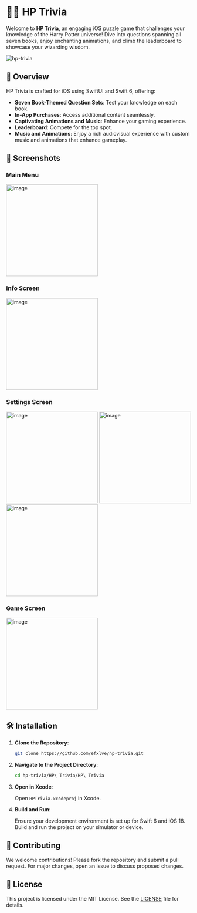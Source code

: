 # 🧙‍♂️ HP Trivia

Welcome to **HP Trivia**, an engaging iOS puzzle game that challenges your knowledge of the Harry Potter universe! Dive into questions spanning all seven books, enjoy enchanting animations, and climb the leaderboard to showcase your wizarding wisdom.

![hp-trivia](https://github.com/user-attachments/assets/55c08b5b-c245-4ef0-887a-3142ad6fbc65)

## 📖 Overview

HP Trivia is crafted for iOS using SwiftUI and Swift 6, offering:

- **Seven Book-Themed Question Sets**: Test your knowledge on each book.
- **In-App Purchases**: Access additional content seamlessly.
- **Captivating Animations and Music**: Enhance your gaming experience.
- **Leaderboard**: Compete for the top spot.
- **Music and Animations**: Enjoy a rich audiovisual experience with custom music and animations that enhance gameplay.

## 📱 Screenshots

### Main Menu
<img width="250" alt="image" src="https://github.com/user-attachments/assets/191a2417-40d2-4c2f-968a-1e8ba451e5f8">

### Info Screen
<img width="250" alt="image" src="https://github.com/user-attachments/assets/607fbc2b-566b-4dd7-9056-495d5f1ba5a1">

### Settings Screen
<img width="250" alt="image" src="https://github.com/user-attachments/assets/1130e118-c5a0-4a57-a0c8-0d0c89d7deb0">
<img width="250" alt="image" src="https://github.com/user-attachments/assets/9c700b3f-833a-4388-974a-9bb5fbdf254a">
<img width="250" alt="image" src="https://github.com/user-attachments/assets/ed8df7a1-a099-4f41-b689-0d6e4a7c660e">

### Game Screen
<img width="250" alt="image" src="">

## 🛠️ Installation

1. **Clone the Repository**:

   ```bash
   git clone https://github.com/efxlve/hp-trivia.git
   ```

2. **Navigate to the Project Directory**:

   ```bash
   cd hp-trivia/HP\ Trivia/HP\ Trivia
   ```

3. **Open in Xcode**:

   Open `HPTrivia.xcodeproj` in Xcode.

4. **Build and Run**:

   Ensure your development environment is set up for Swift 6 and iOS 18. Build and run the project on your simulator or device.

## 🤝 Contributing

We welcome contributions! Please fork the repository and submit a pull request. For major changes, open an issue to discuss proposed changes.

## 📄 License

This project is licensed under the MIT License. See the [LICENSE](../LICENSE) file for details.